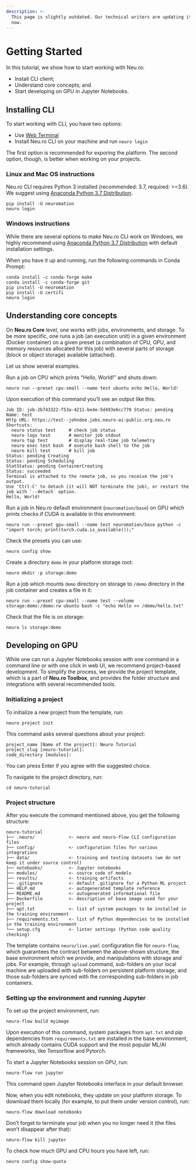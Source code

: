 ```yaml
---
description: >-
  This page is slightly outdated. Our technical writers are updating it right
  now.
---
```


# Getting Started

In this tutorial, we show how to start working with Neu.ro:

* Install CLI client;
* Understand core concepts; and
* Start developing on GPU in Jupyter Notebooks.

## Installing CLI

To start working with CLI, you have two options:

* Use [Web Terminal](https://apps.neu.ro/shell?cluster_name=neuro-public)
* Install Neu.ro CLI on your machine and run `neuro login`

The first option is recommended for exporing the platform. The second option, though, is better when working on your projects.

### Linux and Mac OS instructions

Neu.ro CLI requires Python 3 installed \(recommended: 3.7, required: &gt;=3.6\). We suggest using [Anaconda Python 3.7 Distribution](https://www.anaconda.com/distribution/).

```text
pip install -U neuromation
neuro login
```

### Windows instructions

While there are several options to make Neu.ro CLI work on Windows, we highly recommend using [Anaconda Python 3.7 Distribution](https://www.anaconda.com/distribution/) with default installation settings.

When you have it up and running, run the following commands in Conda Prompt:

```text
conda install -c conda-forge make
conda install -c conda-forge git    
pip install -U neuromation
pip install -U certifi
neuro login
```

## Understanding core concepts

On **Neu.ro Core** level, one works with jobs, environments, and storage. To be more specific, one runs a job \(an execution unit\) in a given environment \(Docker container\) on a given preset \(a combination of CPU, GPU, and memory resources allocated for this job\) with several parts of storage \(block or object storage\) available \(attached\).

Let us show several examples.

Run a job on CPU which prints “Hello, World!” and shuts down:

```text
neuro run --preset cpu-small --name test ubuntu echo Hello, World!
```

Upon execution of this command you’ll see an output like this:

```text
Job ID: job-2b743322-f53a-4211-be4e-5d493e6cc770 Status: pending
Name: test
Http URL: https://test--johndoe.jobs.neuro-ai-public.org.neu.ro
Shortcuts:
  neuro status test     # check job status
  neuro logs test       # monitor job stdout
  neuro top test        # display real-time job telemetry
  neuro exec test bash  # execute bash shell to the job
  neuro kill test       # kill job
Status: pending Creating
Status: pending Scheduling
StatStatus: pending ContainerCreating
Status: succeeded
Terminal is attached to the remote job, so you receive the job's output.
Use 'Ctrl-C' to detach (it will NOT terminate the job), or restart the
job with `--detach` option.                
Hello, World!
```

Run a job in Neu.ro default environment \(`neuromation/base`\) on GPU which prints checks if CUDA is available in this environment:

```text
neuro run --preset gpu-small --name test neuromation/base python -c "import torch; print(torch.cuda.is_available());"
```

Check the presets you can use:

```text
neuro config show
```

Create a directory `demo` in your platform storage root:

```text
neuro mkdir -p storage:demo
```

Run a job which mounts `demo` directory on storage to `/demo` directory in the job container and creates a file in it:

```text
neuro run --preset cpu-small --name test --volume storage:demo:/demo:rw ubuntu bash -c "echo Hello >> /demo/hello.txt"
```

Check that the file is on storage:

```text
neuro ls storage:demo
```

## Developing on GPU

While one can run a Jupyter Notebooks session with one command in a command line or with one click in web UI, we recommend project-based development. To simplify the process, we provide the project template, which is a part of **Neu.ro Toolbox**, and provides the folder structure and integrations with several recommended tools.

### Initializing a project

To initialize a new project from the template, run:

```text
neuro project init
```

This command asks several questions about your project:

```text
project_name [Name of the project]: Neuro Tutorial
project_slug [neuro-tutorial]:
code_directory [modules]:
```

You can press Enter if you agree with the suggested choice.

To navigate to the project directory, run:

```text
cd neuro-tutorial
```

### Project structure

After you execute the command mentioned above, you get the following structure:

```text
neuro-tutorial
├── .neuro/             <- neuro and neuro-flow CLI configuration files
├── config/             <- configuration files for various integrations
├── data/               <- training and testing datasets (we do not keep it under source control)
├── notebooks/          <- Jupyter notebooks
├── modules/            <- source code of models
├── results/            <- training artifacts
├── .gitignore          <- default .gitignore for a Python ML project
├── HELP.md             <- autogenerated template reference
├── README.md           <- autogenerated informational file
├── Dockerfile          <- description of base image used for your project
├── apt.txt             <- list of system packages to be installed in the training environment
├── requirements.txt    <- list of Python dependencies to be installed in the training environment
└── setup.cfg           <- linter settings (Python code quality checking)
```

The template contains `neuro/live.yaml` configuration file for `neuro-flow`, which guarantees the contract between the above-shown structure, the base environment which we provide, and manipulations with storage and jobs. For example, through `upload` command, sub-folders on your local machine are uploaded with sub-folders on persistent platform storage, and those sub-folders are synced with the corresponding sub-folders in job containers.

### Setting up the environment and running Jupyter

To set up the project environment, run:

```text
neuro-flow build myimage
```

Upon execution of this command, system packages from `apt.txt` and pip dependencies from `requirements.txt` are installed in the base environment, which already contains CUDA support and the most popular ML/AI frameworks, like Tensorflow and Pytorch.

To start a Jupyter Notebooks session on GPU, run:

```text
neuro-flow run jupyter
```

This command open Jupyter Notebooks interface in your default browser.

Now, when you edit notebooks, they update on your platform storage. To download them locally \(for example, to put them under version control\), run:

```text
neuro-flow download notebooks
```

Don’t forget to terminate your job when you no longer need it \(the files won’t disappear after that\):

```text
neuro-flow kill jupyter
```

To check how much GPU and CPU hours you have left, run:

```text
neuro config show-quota
```

